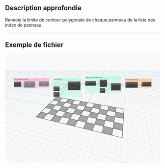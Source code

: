 ## Description approfondie
Renvoie la limite de contour polygonale de chaque panneau de la liste des index de panneau.
___
## Exemple de fichier

![GetPanelPolygon](./Autodesk.DesignScript.Geometry.PanelSurface.GetPanelPolygon_img.jpg)
